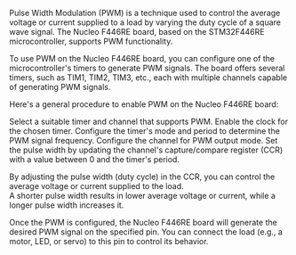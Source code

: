 
Pulse Width Modulation (PWM) is a technique used to control the average voltage or current supplied to a load by varying the duty cycle of a square wave signal. The Nucleo F446RE board, based on the STM32F446RE microcontroller, supports PWM functionality.  

To use PWM on the Nucleo F446RE board, you can configure one of the microcontroller's timers to generate PWM signals. The board offers several timers, such as TIM1, TIM2, TIM3, etc., each with multiple channels capable of generating PWM signals.  

Here's a general procedure to enable PWM on the Nucleo F446RE board:  

   Select a suitable timer and channel that supports PWM.
   Enable the clock for the chosen timer.
   Configure the timer's mode and period to determine the PWM signal frequency.
   Configure the channel for PWM output mode.
   Set the pulse width by updating the channel's capture/compare register (CCR) with a value between 0 and the timer's period.
   
By adjusting the pulse width (duty cycle) in the CCR, you can control the average voltage or current supplied to the load.  
A shorter pulse width results in lower average voltage or current, while a longer pulse width increases it.  

Once the PWM is configured, the Nucleo F446RE board will generate the desired PWM signal on the specified pin. You can connect the load (e.g., a motor, LED, or servo) to this pin to control its behavior.  
